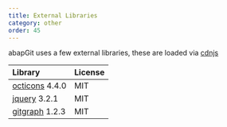 ```yaml
---
title: External Libraries
category: other
order: 45
---
```


abapGit uses a few external libraries, these are loaded via [cdnjs](https://cdnjs.com/about)

Library   | License
:------------ | :------------ 
[octicons](https://github.com/primer/octicons) 4.4.0 | MIT
[jquery](https://github.com/jquery/jquery) 3.2.1 | MIT
[gitgraph](https://github.com/nicoespeon/gitgraph.js) 1.2.3 | MIT
